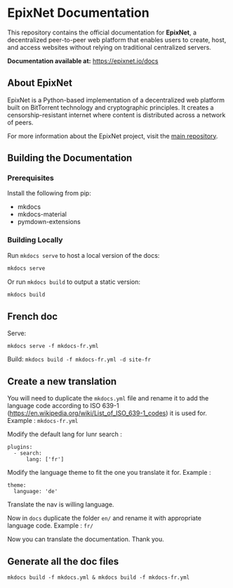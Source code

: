 # EpixNet Documentation

This repository contains the official documentation for **EpixNet**, a decentralized peer-to-peer web platform that enables users to create, host, and access websites without relying on traditional centralized servers.

**Documentation available at:** https://epixnet.io/docs

## About EpixNet

EpixNet is a Python-based implementation of a decentralized web platform built on BitTorrent technology and cryptographic principles. It creates a censorship-resistant internet where content is distributed across a network of peers.

For more information about the EpixNet project, visit the [main repository](https://github.com/EpixZone/EpixNet).

## Building the Documentation

### Prerequisites

Install the following from pip:

* mkdocs
* mkdocs-material
* pymdown-extensions

### Building Locally

Run `mkdocs serve` to host a local version of the docs:

```bash
mkdocs serve
```

Or run `mkdocs build` to output a static version:

```bash
mkdocs build
```

## French doc

Serve:

`mkdocs serve -f mkdocs-fr.yml`

Build:
`mkdocs build -f mkdocs-fr.yml -d site-fr`

## Create a new translation

You will need to duplicate the `mkdocs.yml` file and rename it to add the language code according to ISO 639-1 (https://en.wikipedia.org/wiki/List_of_ISO_639-1_codes) it is used for.
Example : `mkdocs-fr.yml`

Modify the default lang for lunr search :
```
plugins:
  - search:
      lang: ['fr']
```

Modify the language theme to fit the one you translate it for.
Example :
```
theme:
  language: 'de'
```

Translate the nav is willing language.

Now in `docs` duplicate the folder `en/` and rename it with appropriate language code.
Example : `fr/`

Now you can translate the documentation. Thank you.

## Generate all the doc files

```
mkdocs build -f mkdocs.yml & mkdocs build -f mkdocs-fr.yml
```
